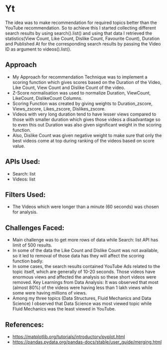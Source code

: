 # Yt
The idea was to make recommendation for required topics better than the YouTube recommendation. So to achieve this I started collecting different search results by using search().list() and using that data I retrieved the statistics(View Count, Like Count, Dislike Count, Favourite Count), Duration and Published At for the corresponding search results by passing the Video ID as argument to videos().list().
## Approach
- My Approach for recommendation Technique was to implement a scoring function which gives scores based on the Duration of the Video, Like Count, View Count and Dislike Count of the video.
- Z-Score normalisation was used to normalize Duration, ViewCount, LikeCount, DislikeCount Columns.
- Scoring Function was created by giving weights to Duration_zscore, Views_zscore, Likes_zscore, Dislikes_zscore.
- Videos with very long duration tend to have lesser views compared to those with smaller duration which gives those videos a disadvantage so to even this out Duration was also given significant weight in the scoring function. 
- Also, Dislike Count was given negative weight to make sure that only the best videos come at top during ranking of the videos based on score value.
## APIs Used:
- Search: list
- Videos: list
## Filters Used:
- The Videos which were longer than a minute (60 seconds) was chosen for analysis.
## Challenges Faced:
- Main challenge was to get more rows of data while Search: list API has limit of 500 results.
- In some of the data the Like Count and Dislike Count was not available, so it led to removal of those data has they will affect the scoring function badly.
- In some cases, the search results contained YouTube Ads related to the topic itself, which are generally of 10-20 seconds. Those videos have enormous views and affected the analysis so these short videos were removed.
Key Learnings from Data Analysis:
	It was observed that most (almost 80%) of the videos were having less than 1 lakh views while some were having millions of views.
- Among my three topics (Data Structures, Fluid Mechanics and Data Science) I observed that Data Science was most viewed topic while Fluid Mechanics was the least viewed in YouTube.
## References:
- https://matplotlib.org/tutorials/introductory/pyplot.html
- https://pandas.pydata.org/pandas-docs/stable/user_guide/merging.html

